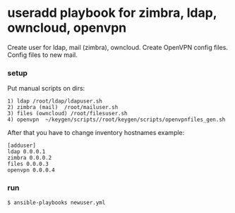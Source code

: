 # useradd playbook for zimbra, ldap, owncloud, openvpn  

Create user for ldap, mail (zimbra), owncloud. Create OpenVPN config files. Сonfig files to new mail.

### setup

Put manual scripts on dirs:

```
1) ldap /root/ldap/ldapuser.sh
2) zimbra (mail)  /root/mailuser.sh
3) files (owncloud) /root/filesuser.sh
4) openvpn  ~/keygen/scripts//root/keygen/scripts/openvpnfiles_gen.sh
```

After that you have to change inventory hostnames
example: 
```
[adduser]
ldap 0.0.0.1 
zimbra 0.0.0.2
files 0.0.0.3
openvpn 0.0.0.4
```
### run

```
$ ansible-playbooks newuser.yml
```
